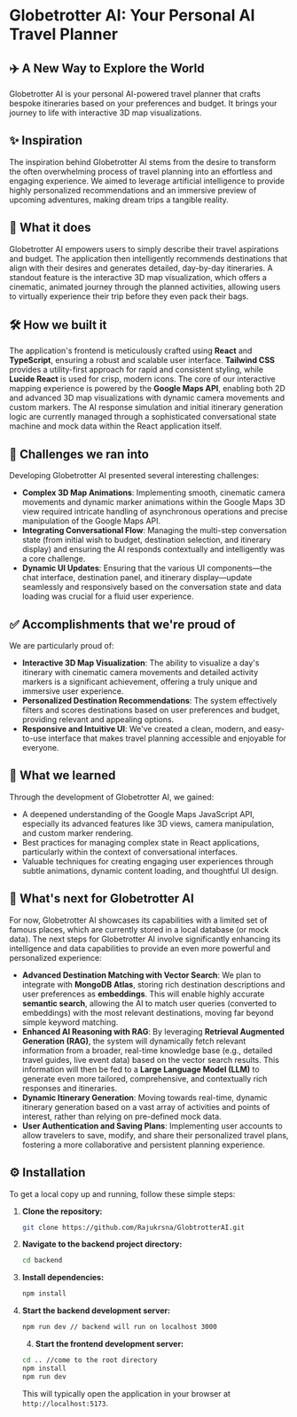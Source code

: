 # Globetrotter AI: Your Personal AI Travel Planner

## ✈️ A New Way to Explore the World

Globetrotter AI is your personal AI-powered travel planner that crafts bespoke itineraries based on your preferences and budget. It brings your journey to life with interactive 3D map visualizations.

## ✨ Inspiration

The inspiration behind Globetrotter AI stems from the desire to transform the often overwhelming process of travel planning into an effortless and engaging experience. We aimed to leverage artificial intelligence to provide highly personalized recommendations and an immersive preview of upcoming adventures, making dream trips a tangible reality.

## 🚀 What it does

Globetrotter AI empowers users to simply describe their travel aspirations and budget. The application then intelligently recommends destinations that align with their desires and generates detailed, day-by-day itineraries. A standout feature is the interactive 3D map visualization, which offers a cinematic, animated journey through the planned activities, allowing users to virtually experience their trip before they even pack their bags.

## 🛠️ How we built it

The application's frontend is meticulously crafted using **React** and **TypeScript**, ensuring a robust and scalable user interface. **Tailwind CSS** provides a utility-first approach for rapid and consistent styling, while **Lucide React** is used for crisp, modern icons. The core of our interactive mapping experience is powered by the **Google Maps API**, enabling both 2D and advanced 3D map visualizations with dynamic camera movements and custom markers. The AI response simulation and initial itinerary generation logic are currently managed through a sophisticated conversational state machine and mock data within the React application itself.

## 🚧 Challenges we ran into

Developing Globetrotter AI presented several interesting challenges:

*   **Complex 3D Map Animations**: Implementing smooth, cinematic camera movements and dynamic marker animations within the Google Maps 3D view required intricate handling of asynchronous operations and precise manipulation of the Google Maps API.
*   **Integrating Conversational Flow**: Managing the multi-step conversation state (from initial wish to budget, destination selection, and itinerary display) and ensuring the AI responds contextually and intelligently was a core challenge.
*   **Dynamic UI Updates**: Ensuring that the various UI components—the chat interface, destination panel, and itinerary display—update seamlessly and responsively based on the conversation state and data loading was crucial for a fluid user experience.

## ✅ Accomplishments that we're proud of

We are particularly proud of:

*   **Interactive 3D Map Visualization**: The ability to visualize a day's itinerary with cinematic camera movements and detailed activity markers is a significant achievement, offering a truly unique and immersive user experience.
*   **Personalized Destination Recommendations**: The system effectively filters and scores destinations based on user preferences and budget, providing relevant and appealing options.
*   **Responsive and Intuitive UI**: We've created a clean, modern, and easy-to-use interface that makes travel planning accessible and enjoyable for everyone.

## 🧠 What we learned

Through the development of Globetrotter AI, we gained:

*   A deepened understanding of the Google Maps JavaScript API, especially its advanced features like 3D views, camera manipulation, and custom marker rendering.
*   Best practices for managing complex state in React applications, particularly within the context of conversational interfaces.
*   Valuable techniques for creating engaging user experiences through subtle animations, dynamic content loading, and thoughtful UI design.

## 🔮 What's next for Globetrotter AI

For now, Globetrotter AI showcases its capabilities with a limited set of famous places, which are currently stored in a local database (or mock data). The next steps for Globetrotter AI involve significantly enhancing its intelligence and data capabilities to provide an even more powerful and personalized experience:

*   **Advanced Destination Matching with Vector Search**: We plan to integrate with **MongoDB Atlas**, storing rich destination descriptions and user preferences as **embeddings**. This will enable highly accurate **semantic search**, allowing the AI to match user queries (converted to embeddings) with the most relevant destinations, moving far beyond simple keyword matching.
*   **Enhanced AI Reasoning with RAG**: By leveraging **Retrieval Augmented Generation (RAG)**, the system will dynamically fetch relevant information from a broader, real-time knowledge base (e.g., detailed travel guides, live event data) based on the vector search results. This information will then be fed to a **Large Language Model (LLM)** to generate even more tailored, comprehensive, and contextually rich responses and itineraries.
*   **Dynamic Itinerary Generation**: Moving towards real-time, dynamic itinerary generation based on a vast array of activities and points of interest, rather than relying on pre-defined mock data.
*   **User Authentication and Saving Plans**: Implementing user accounts to allow travelers to save, modify, and share their personalized travel plans, fostering a more collaborative and persistent planning experience.
## ⚙️ Installation

To get a local copy up and running, follow these simple steps:

1.  **Clone the repository:**
    ```bash
    git clone https://github.com/Rajukrsna/GlobtrotterAI.git
    ```
2.  **Navigate to the backend project directory:**
    ```bash
    cd backend
    ```
3.  **Install dependencies:**
    ```bash
    npm install
    ```
4.  **Start the backend development server:**
    ```bash
    npm run dev // backend will run on localhost 3000
    ```
    4.  **Start the frontend development server:**
    ```bash
    cd .. //come to the root directory
    npm install
    npm run dev
    ```
    This will typically open the application in your browser at `http://localhost:5173`.


